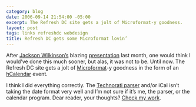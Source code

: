 ```yaml
---
category: blog
date: 2006-09-14 21:54:00 -05:00
excerpt: The Refresh DC site gets a jolt of Microformat-y goodness.
layout: post
tags: links refreshdc webdesign
title: Refresh DC gets some Microformat lovin’
---
```


After [Jackson Wilkinson’s](http://www.jackwilkinson.com/) blazing [presentation](http://jounce.net/presentations/refreshMicroformats/) last month, one would think I would’ve done this much sooner, but alas, it was not to be. Until now. The Refresh DC site gets a jolt of [Microformat](http://www.microformats.org/)-y goodness in the form of an [hCalendar](http://microformats.org/wiki/hcalendar) event.

I think I did everything correctly. The [Technorati parser](http://technorati.com/events/http://refresh-dc.org/) and/or iCal isn’t taking the date format very well and I’m not sure if it’s me, the parser, or the calendar program. Dear reader, your thoughts? [Check my work](http://refresh-dc.org/).